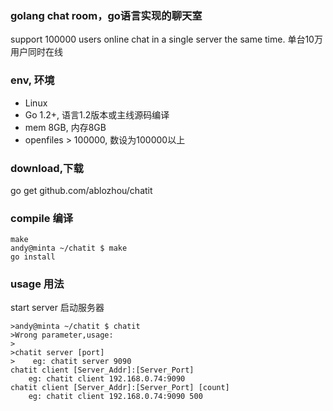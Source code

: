 ### golang chat room，go语言实现的聊天室
support 100000 users online chat in a single server the same time.
单台10万用户同时在线 

### env, 环境

- Linux
- Go 1.2+, 语言1.2版本或主线源码编译
- mem 8GB, 内存8GB
- openfiles > 100000, 数设为100000以上

### download,下载
go get github.com/ablozhou/chatit

### compile 编译
```
make
andy@minta ~/chatit $ make
go install
```

### usage 用法
start server 启动服务器
```
>andy@minta ~/chatit $ chatit
>Wrong parameter,usage:
>
>chatit server [port]
>    eg: chatit server 9090
chatit client [Server_Addr]:[Server_Port]
    eg: chatit client 192.168.0.74:9090
chatit client [Server_Addr]:[Server_Port] [count]
    eg: chatit client 192.168.0.74:9090 500

```
